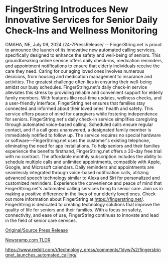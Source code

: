 # FingerString Introduces New Innovative Services for Senior Daily Check-Ins and Wellness Monitoring

OMAHA, NE, July 09, 2024 /24-7PressRelease/ -- FingerString.net is proud to announce the launch of its innovative new automated calling services, specifically designed to enhance the safety and well-being of seniors. This groundbreaking online service offers daily check-ins, medication reminders, and appointment notifications to ensure that elderly individuals receive the care they need.  Caring for our aging loved ones involves numerous decisions, from housing and medication management to insurance and activities. The greatest challenge often lies in ensuring their well-being amidst our busy schedules. FingerString.net's daily check-in service alleviates this stress by providing reliable and convenient support for elderly family members.  With features like real-time updates, wellness checks, and a user-friendly interface, FingerString.net ensures that families stay connected and informed about their loved ones' health and safety. This service offers peace of mind for caregivers while fostering independence for seniors.  FingerString.net's daily check-in service simplifies caregiving through automated voice-based calling. Scheduled calls ensure regular contact, and if a call goes unanswered, a designated family member is immediately notified to follow up. The service requires no special hardware or software—FingerString.net uses the customer's existing telephone, eliminating the need for app installations.  To help seniors and their families experience the benefits firsthand, FingerString.net offers a 30-day free trial with no contract. The affordable monthly subscription includes the ability to schedule multiple calls and unlimited appointments, compatible with Apple, Google, and Microsoft calendars. Daily reminders and appointments are seamlessly integrated through voice-based notification calls, utilizing advanced speech technology similar to Alexa and Siri for personalized and customized reminders.  Experience the convenience and peace of mind that FingerString.net's automated calling services bring to senior care. Join us in making a positive difference in the lives of our elderly loved ones.  Check out more information about FingerString at https://fingerstring.net/.  FingerString is dedicated to creating technology solutions that improve the quality of life for seniors and their families. With a focus on safety, connectivity, and ease of use, FingerString continues to innovate and lead in the field of senior care services. 

[Original/Source Press Release](https://www.24-7pressrelease.com/press-release/512343/fingerstring-introduces-new-innovative-services-for-senior-daily-check-ins-and-wellness-monitoring)
                    

[Newsramp.com TLDR](None) 

https://www.reddit.com/r/technology_press/comments/1dyw7s2/fingerstringnet_launches_automated_calling/